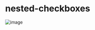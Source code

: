 # nested-checkboxes
![image](https://github.com/user-attachments/assets/2f5f3dae-7387-41fd-aef6-fe50c0f97ed5)

